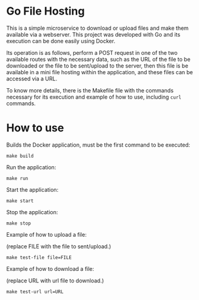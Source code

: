 # Go File Hosting

This is a simple microservice to download or upload files and make them available via a webserver. This project was developed with Go and its execution can be done easily using Docker.

Its operation is as follows, perform a POST request in one of the two available routes with the necessary data, such as the URL of the file to be downloaded or the file to be sent/upload to the server, then this file is be available in a mini file hosting within the application, and these files can be accessed via a URL.

To know more details, there is the Makefile file with the commands necessary for its execution and example of how to use, including `curl` commands.

# How to use

Builds the Docker application, must be the first command to be executed:

```
make build
```

Run the application:

```
make run
```

Start the application:

```
make start
```

Stop the application:

```
make stop
```

Example of how to upload a file:

(replace FILE with the file to sent/upload.)

```
make test-file file=FILE
```

Example of how to download a file:

(replace URL with url file to download.)

```
make test-url url=URL
```
